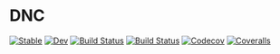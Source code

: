 # DNC

[![Stable](https://img.shields.io/badge/docs-stable-blue.svg)](https://sjrodahl.github.io/DNC.jl/stable)
[![Dev](https://img.shields.io/badge/docs-dev-blue.svg)](https://sjrodahl.github.io/DNC.jl/dev)
[![Build Status](https://travis-ci.com/sjrodahl/DNC.jl.svg?branch=master)](https://travis-ci.com/sjrodahl/DNC.jl)
[![Build Status](https://ci.appveyor.com/api/projects/status/github/sjrodahl/DNC.jl?svg=true)](https://ci.appveyor.com/project/sjrodahl/DNC-jl)
[![Codecov](https://codecov.io/gh/sjrodahl/DNC.jl/branch/master/graph/badge.svg)](https://codecov.io/gh/sjrodahl/DNC.jl)
[![Coveralls](https://coveralls.io/repos/github/sjrodahl/DNC.jl/badge.svg?branch=master)](https://coveralls.io/github/sjrodahl/DNC.jl?branch=master)
